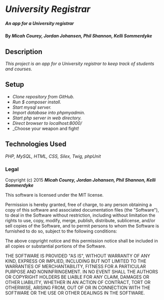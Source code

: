 # _University Registrar_

##### _An app for a University registrar_

#### By _**Micah Courey, Jordan Johansen, Phil Shannon, Kelli Sommerdyke**_

## Description

_This project is an app for a University registrar to keep track of students and courses._

## Setup

* _Clone repository from GitHub._
* _Run $ composer install._
* _Start mysql server._
* _Import database into phpmyadmin._
* _Start php server in web directory._
* _Direct browser to localhost:8000/_
* _Choose your weapon and fight!


## Technologies Used

_PHP, MySQL, HTML, CSS, Silex, Twig, phpUnit_

### Legal

Copyright (c) 2015 **_Micah Courey, Jordan Johansen, Phil Shannon, Kelli Sommerdyke_**

This software is licensed under the MIT license.

Permission is hereby granted, free of charge, to any person obtaining a copy
of this software and associated documentation files (the "Software"), to deal
in the Software without restriction, including without limitation the rights
to use, copy, modify, merge, publish, distribute, sublicense, and/or sell
copies of the Software, and to permit persons to whom the Software is
furnished to do so, subject to the following conditions:

The above copyright notice and this permission notice shall be included in
all copies or substantial portions of the Software.

THE SOFTWARE IS PROVIDED "AS IS", WITHOUT WARRANTY OF ANY KIND, EXPRESS OR
IMPLIED, INCLUDING BUT NOT LIMITED TO THE WARRANTIES OF MERCHANTABILITY,
FITNESS FOR A PARTICULAR PURPOSE AND NONINFRINGEMENT. IN NO EVENT SHALL THE
AUTHORS OR COPYRIGHT HOLDERS BE LIABLE FOR ANY CLAIM, DAMAGES OR OTHER
LIABILITY, WHETHER IN AN ACTION OF CONTRACT, TORT OR OTHERWISE, ARISING FROM,
OUT OF OR IN CONNECTION WITH THE SOFTWARE OR THE USE OR OTHER DEALINGS IN
THE SOFTWARE.
